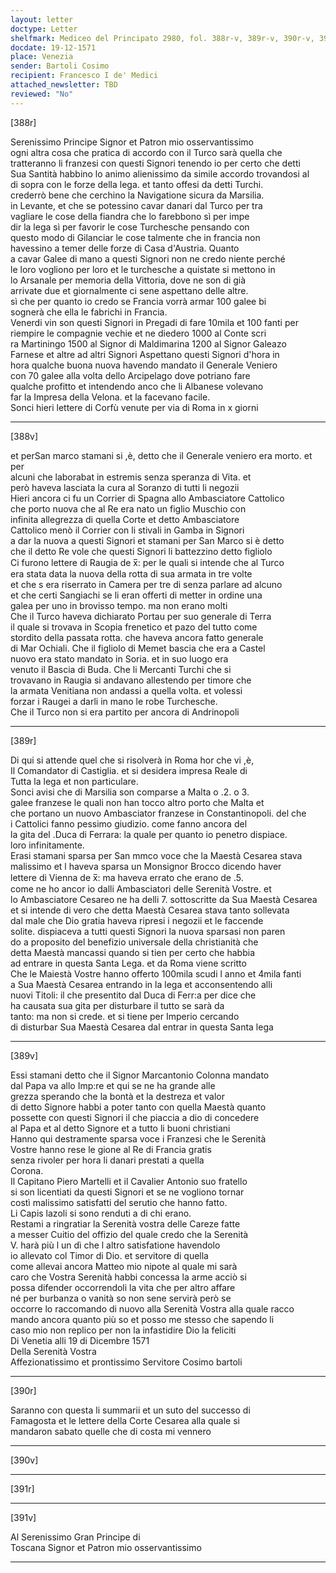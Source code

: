 ```yaml
---
layout: letter
doctype: Letter
shelfmark: Mediceo del Principato 2980, fol. 388r-v, 389r-v, 390r-v, 391r-v
docdate: 19-12-1571
place: Venezia
sender: Bartoli Cosimo
recipient: Francesco I de' Medici
attached_newsletter: TBD
reviewed: "No"
---
```


[388r]  
  
  
Serenissimo Principe Signor et Patron mio osservantissimo  
ogni altra cosa che pratica di accordo con il Turco sarà quella che  
tratteranno li franzesi con questi Signori tenendo io per certo che detti  
Sua Santità habbino lo animo alienissimo da simile accordo trovandosi al  
di sopra con le forze della lega. et tanto offesi da detti Turchi.  
crederrò bene che cerchino la Navigatione sicura da Marsilia.  
in Levante, et che se potessino cavar danari dal Turco per tra  
vagliare le cose della fiandra che lo farebbono sì per impe  
dir la lega sì per favorir le cose Turchesche pensando con  
questo modo di Gilanciar le cose talmente che in francia non  
havessino a temer delle forze di Casa d'Austria. Quanto  
a cavar Galee di mano a questi Signori non ne credo niente perché  
le loro vogliono per loro et le turchesche a quistate si mettono in  
lo Arsanale per memoria della Vittoria, dove ne son di già  
arrivate due et giornalmente ci sene aspettano delle altre.  
sì che per quanto io credo se Francia vorrà armar 100 galee bi  
sognerà che ella le fabrichi in Francia.  
Venerdi vin son questi Signori in Pregadi di fare 10mila et 100 fanti per  
riempire le compagnie vechie et ne diedero 1000 al Conte scri  
ra Martiningo 1500 al Signor di Maldimarina 1200 al Signor Galeazo  
Farnese et altre ad altri Signori Aspettano questi Signori d'hora in  
hora qualche buona nuova havendo mandato il Generale Veniero  
con 70 galee alla volta dello Arcipelago dove potriano fare  
qualche profitto et intendendo anco che li Albanese volevano  
far la Impresa della Velona. et la facevano facile.  
Sonci hieri lettere di Corfù venute per via di Roma in x giorni  
  
---  

[388v]  
  
  
et perSan marco stamani si ,è, detto che il Generale veniero era morto. et per  
alcuni che laborabat in estremis senza speranza di Vita. et  
però haveva lasciata la cura al Soranzo di tutti li negozii  
Hieri ancora ci fu un Corrier di Spagna allo Ambasciatore Cattolico  
che porto nuova che al Re era nato un figlio Muschio con  
infinita allegrezza di quella Corte et detto Ambasciatore  
Cattolico menò il Corrier con li stivali in Gamba in Signori  
a dar la nuova a questi Signori et stamani per San Marco si è detto  
che il detto Re vole che questi Signori li battezzino detto figliolo  
Ci furono lettere di Raugia de x̅: per le quali si intende che al Turco  
era stata data la nuova della rotta di sua armata in tre volte  
et che s era riserrato in Camera per tre di senza parlare ad alcuno  
et che certi Sangiachi se li eran offerti di metter in ordine una  
galea per uno in brovisso tempo. ma non erano molti  
Che il Turco haveva dichiarato Portau per suo generale di Terra  
il quale si trovava in Scopia frenetico et pazo del tutto come  
stordito della passata rotta. che haveva ancora fatto generale  
di Mar Ochiali. Che il figliolo di Memet bascia che era a Castel  
nuovo era stato mandato in Soria. et in suo luogo era  
venuto il Bascia di Buda. Che li Mercanti Turchi che si  
trovavano in Raugia si andavano allestendo per timore che  
la armata Venitiana non andassi a quella volta. et volessi  
forzar i Raugei a darli in mano le robe Turchesche.  
Che il Turco non si era partito per ancora di Andrinopoli  
  
---  

[389r]  
  
  
Di qui si attende quel che si risolverà in Roma hor che vi ,è,  
Il Comandator di Castiglia. et si desidera impresa Reale di  
Tutta la lega et non particulare.  
Sonci avisi che di Marsilia son comparse a Malta o .2. o 3.  
galee franzese le quali non han tocco altro porto che Malta et  
che portano un nuovo Ambasciator franzese in Constantinopoli. del che  
i Cattolici fanno pessimo giudizio. come fanno ancora del  
la gita del .Duca di Ferrara: la quale per quanto io penetro dispiace.  
loro infinitamente.  
Erasi stamani sparsa per San mmco voce che la Maestà Cesarea stava  
malissimo et l haveva sparsa un Monsignor Brocco dicendo haver  
lettere di Vienna de x̅: ma haveva errato che erano de .5.  
come ne ho ancor io dalli Ambasciatori delle Serenità Vostre. et  
lo Ambasciatore Cesareo ne ha delli 7. sottoscritte da Sua Maestà Cesarea  
et si intende di vero che detta Maestà Cesarea stava tanto sollevata  
dal male che Dio gratia haveva ripresi i negozii et le faccende  
solite. dispiaceva a tutti questi Signori la nuova sparsasi non paren  
do a proposito del benefizio universale della christianità che  
detta Maestà mancassi quando si tien per certo che habbia  
ad entrare in questa Santa Lega. et da Roma viene scritto  
Che le Maiestà Vostre hanno offerto 100mila scudi l anno et 4mila fanti  
a Sua Maestà Cesarea entrando in la lega et acconsentendo alli  
nuovi Titoli: il che presentito dal Duca di Ferr:a per dice che  
ha causata sua gita per disturbare il tutto se sarà da  
tanto: ma non si crede. et si tiene per Imperio cercando  
di disturbar Sua Maestà Cesarea dal entrar in questa Santa lega  
  
---  

[389v]  
  
  
Essi stamani detto che il Signor Marcantonio Colonna mandato  
dal Papa va allo Imp:re et qui se ne ha grande alle  
grezza sperando che la bontà et la destreza et valor  
di detto Signore habbi a poter tanto con quella Maestà quanto  
possette con questi Signori il che piaccia a dio di concedere  
al Papa et al detto Signore et a tutto li buoni christiani  
Hanno qui destramente sparsa voce i Franzesi che le Serenità  
Vostre hanno rese le gione al Re di Francia gratis  
senza rivoler per hora li danari prestati a quella  
Corona.  
Il Capitano Piero Martelli et il Cavalier Antonio suo fratello  
si son licentiati da questi Signori et se ne vogliono tornar  
costì malissimo satisfatti del serutio che hanno fatto.  
Li Capis lazoli si sono renduti a di chi erano.  
Restami a ringratiar la Serenità vostra delle Careze fatte  
a messer Cuitio del offizio del quale credo che la Serenità  
V. harà più l un dì che l altro satisfatione havendolo  
io allevato col Timor di Dio. et servitore di quella  
come allevai ancora Matteo mio nipote al quale mi sarà  
caro che Vostra Serenità habbi concessa la arme acciò si  
possa difender occorrendoli la vita che per altro affare  
né per burbanza o vanità so non sene servirà però se  
occorre lo raccomando di nuovo alla Serenità Vostra alla quale racco  
mando ancora quanto più so et posso me stesso che sapendo li  
caso mio non replico per non la infastidire Dio la feliciti  
Di Venetia alli 19 di Dicembre 1571  
Della Serenità Vostra  
Affezionatissimo et prontissimo Servitore Cosimo bartoli  
  
---  

[390r]  
  
  
Saranno con questa li summarii et un suto del successo di  
Famagosta et le lettere della Corte Cesarea alla quale si  
mandaron sabato quelle che di costa mi vennero  
  
---  

[390v]  
  
  
  
---  

[391r]  
  
  
  
---  

[391v]  
  
  
Al Serenissimo Gran Principe di  
Toscana Signor et Patron mio osservantissimo  
  
---  

